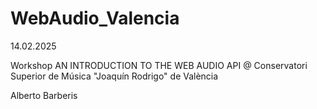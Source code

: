 # WebAudio_Valencia

14.02.2025

Workshop 
AN INTRODUCTION TO THE WEB AUDIO API
@ Conservatori Superior de Música "Joaquín Rodrigo" de València

Alberto Barberis

